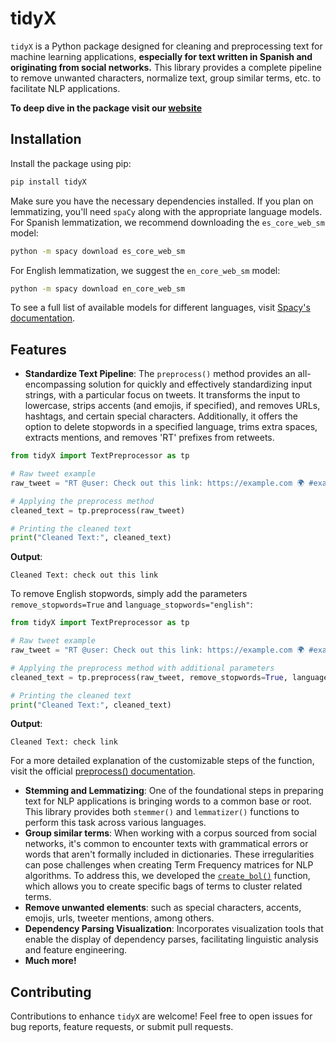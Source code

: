 # tidyX

`tidyX` is a Python package designed for cleaning and preprocessing text for machine learning applications, **especially for text written in Spanish and originating from social networks.** This library provides a complete pipeline to remove unwanted characters, normalize text, group similar terms, etc. to facilitate NLP applications.

**To deep dive in the package visit our [website](https://tidyx.readthedocs.io/en/latest/)**

## Installation

Install the package using pip:

```bash
pip install tidyX
```

Make sure you have the necessary dependencies installed. If you plan on lemmatizing, you'll need `spaCy` along with the appropriate language models. For Spanish lemmatization, we recommend downloading the `es_core_web_sm` model:

```bash
python -m spacy download es_core_web_sm 
```

For English lemmatization, we suggest the `en_core_web_sm` model:

```bash
python -m spacy download en_core_web_sm 
```

To see a full list of available models for different languages, visit [Spacy's documentation](https://spacy.io/models/).


## Features

- **Standardize Text Pipeline**: The `preprocess()` method provides an all-encompassing solution for quickly and effectively standardizing input strings, with a particular focus on tweets. It transforms the input to lowercase, strips accents (and emojis, if specified), and removes URLs, hashtags, and certain special characters. Additionally, it offers the option to delete stopwords in a specified language, trims extra spaces, extracts mentions, and removes 'RT' prefixes from retweets.

```python
from tidyX import TextPreprocessor as tp

# Raw tweet example
raw_tweet = "RT @user: Check out this link: https://example.com 🌍 #example 😃"

# Applying the preprocess method
cleaned_text = tp.preprocess(raw_tweet)

# Printing the cleaned text
print("Cleaned Text:", cleaned_text)
```

**Output**:
```
Cleaned Text: check out this link
```

To remove English stopwords, simply add the parameters `remove_stopwords=True` and `language_stopwords="english"`:

```python
from tidyX import TextPreprocessor as tp

# Raw tweet example
raw_tweet = "RT @user: Check out this link: https://example.com 🌍 #example 😃"

# Applying the preprocess method with additional parameters
cleaned_text = tp.preprocess(raw_tweet, remove_stopwords=True, language_stopwords="english")

# Printing the cleaned text
print("Cleaned Text:", cleaned_text)
```

**Output**:
```
Cleaned Text: check link
```

For a more detailed explanation of the customizable steps of the function, visit the official [preprocess() documentation](https://tidyx.readthedocs.io/en/latest/api/TextPreprocessor.html#tidyX.text_preprocessor.TextPreprocessor.preprocess).


- **Stemming and Lemmatizing**: One of the foundational steps in preparing text for NLP applications is bringing words to a common base or root. This library provides both `stemmer()` and `lemmatizer()` functions to perform this task across various languages.
- **Group similar terms**: When working with a corpus sourced from social networks, it's common to encounter texts with grammatical errors or words that aren't formally included in dictionaries. These irregularities can pose challenges when creating Term Frequency matrices for NLP algorithms. To address this, we developed the [`create_bol()`](https://tidyx.readthedocs.io/en/latest/examples/tutorial.html#create-bol) function, which allows you to create specific bags of terms to cluster related terms.
- **Remove unwanted elements**: such as special characters, accents, emojis, urls, tweeter mentions, among others.
- **Dependency Parsing Visualization**: Incorporates visualization tools that enable the display of dependency parses, facilitating linguistic analysis and feature engineering.
- **Much more!**

## Contributing

Contributions to enhance `tidyX` are welcome! Feel free to open issues for bug reports, feature requests, or submit pull requests.
